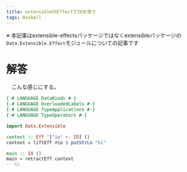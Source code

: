 ```yaml
---
title: extensibleのEffectでIOを使う
tags: Haskell
---
```

※ 本記事はextensible-effectsパッケージではなくextensibleパッケージの
`Data.Extensible.Effect`モジュールについての記事です


# 解答
　こんな感じにする。

```haskell
{-# LANGUAGE DataKinds #-}
{-# LANGUAGE OverloadedLabels #-}
{-# LANGUAGE TypeApplications #-}
{-# LANGUAGE TypeOperators #-}

import Data.Extensible

context :: Eff '["io" >: IO] ()
context = liftEff #io $ putStrLn "hi"

main :: IO ()
main = retractEff context
-- hi
```
